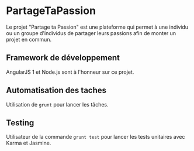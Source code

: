 # PartageTaPassion

Le projet "Partage ta Passion" est une plateforme qui permet à une individu ou un groupe d'individus de partager leurs passions afin de monter un projet en commun.

## Framework de développement 

AngularJS 1 et Node.js sont à l'honneur sur ce projet.

## Automatisation des taches

Utilisation de `grunt` pour lancer les tâches.

## Testing

Utilisateur de la commande `grunt test` pour lancer les tests unitaires avec Karma et Jasmine.


